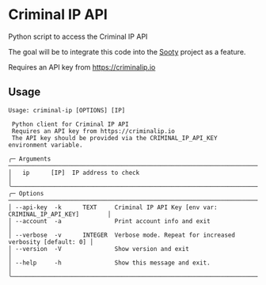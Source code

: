 # Criminal IP API

Python script to access the Criminal IP API

The goal will be to integrate this code into the [Sooty](https://github.com/TheresAFewConors/Sooty) project as a feature.

Requires an API key from https://criminalip.io

## Usage

```
Usage: criminal-ip [OPTIONS] [IP]

 Python client for Criminal IP API
 Requires an API key from https://criminalip.io
 The API key should be provided via the CRIMINAL_IP_API_KEY environment variable.

╭─ Arguments ───────────────────────────────────────────────────────────────────────────╮
│   ip      [IP]  IP address to check                                                   │
╰───────────────────────────────────────────────────────────────────────────────────────╯
╭─ Options ─────────────────────────────────────────────────────────────────────────────╮
│ --api-key  -k      TEXT     Criminal IP API Key [env var: CRIMINAL_IP_API_KEY]        │
│ --account  -a               Print account info and exit                               │
│ --verbose  -v      INTEGER  Verbose mode. Repeat for increased verbosity [default: 0] │
│ --version  -V               Show version and exit                                     │
│ --help     -h               Show this message and exit.                               │
╰───────────────────────────────────────────────────────────────────────────────────────╯
```
